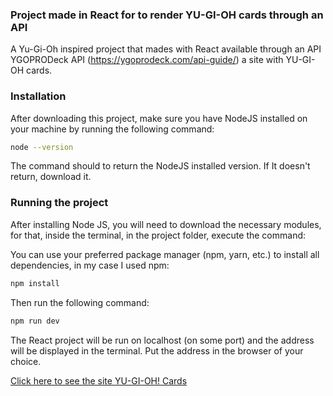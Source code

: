 ### Project made in React for to render YU-GI-OH cards through an API

A Yu-Gi-Oh inspired project that mades with React available through an API YGOPRODeck API (https://ygoprodeck.com/api-guide/) a site with YU-GI-OH cards.

### Installation

After downloading this project, make sure you have NodeJS installed on your machine by running the following command:

```bash
node --version
```

The command should to return the NodeJS installed version. If It doesn't return, download it.

### Running the project

After installing Node JS, you will need to download the necessary modules, for that, inside the terminal, in the project folder, execute the command:

You can use your preferred package manager (npm, yarn, etc.) to install all dependencies, in my case I used npm:

```bash
npm install
```

Then run the following command:

```bash
npm run dev
```

The React project will be run on localhost (on some port) and the address will be displayed in the terminal. Put the address in the browser of your choice.

[Click here to see the site YU-GI-OH! Cards](https://yugioh-cards-one.vercel.app/)
